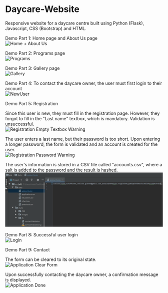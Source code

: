 # Daycare-Website
Responsive website for a daycare centre built using Python (Flask), Javascript, CSS (Bootstrap) and HTML.

Demo Part 1: Home page and About Us page  
![Home + About Us](https://media.giphy.com/media/Y3O0s9H3VdYUIOereZ/giphy.gif)  
  
Demo Part 2: Programs page  
![Programs](https://media.giphy.com/media/E89jc7N4rpCbVA44zk/giphy.gif)  
  
Demo Part 3: Gallery page  
![Gallery](https://media.giphy.com/media/7i96wO1y9C7kOVTslM/giphy.gif)  
  
Demo Part 4: To contact the daycare owner, the user must first login to their account  
![NewUser](https://media.giphy.com/media/zeJbJQdGB7KV5RoHoU/giphy.gif)  
  
Demo Part 5: Registration  
  
Since this user is new, they must fill in the registration page. However, they forgot to fill in the "Last name" textbox, which is mandatory. Validation is unsuccessful.  
![Registration Empty Textbox Warning](https://media.giphy.com/media/fDhmjAghmNxsmSQuzU/giphy.gif)  
  
The user enters a last name, but their password is too short. Upon entering a longer password, the form is validated and an account is created for the user.  
![Registration Password Warning](https://media.giphy.com/media/6Hpbhr6jh6F3pC8Z7R/giphy.gif)  
  
The user's information is stored in a CSV file called "accounts.csv", where a salt is added to the password and the result is hashed.  
![Account Information](AccountInfo.png)  
  
Demo Part 8: Successful user login  
![Login](https://media.giphy.com/media/5dxzKc9FoXjhA8bmCy/giphy.gif)  
  
Demo Part 9: Contact  
  
The form can be cleared to its original state.  
![Application Clear Form](https://media.giphy.com/media/TnTWO7c0h4GQ8ODuvo/giphy.gif)  
  
Upon successfully contacting the daycare owner, a confirmation message is displayed.  
![Application Done](https://media.giphy.com/media/Rwfh3g7A1xb78Kwnq7/giphy.gif)  

